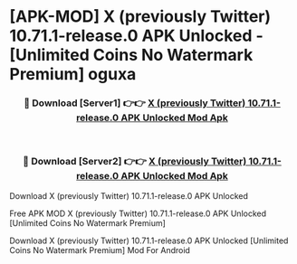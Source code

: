 # [APK-MOD] X (previously Twitter) 10.71.1-release.0 APK Unlocked - [Unlimited Coins No Watermark Premium] oguxa



<div align="center">
<h3>🔴 Download [Server1] 👉👉 <a href="https://momento.my/?title=X_(previously_Twitter)_10.71.1-release.0_APK_Unlocked">X (previously Twitter) 10.71.1-release.0 APK Unlocked Mod Apk</a></h3><br>

<h3>🔴 Download [Server2] 👉👉 <a href="https://momento.my/?title=X_(previously_Twitter)_10.71.1-release.0_APK_Unlocked">X (previously Twitter) 10.71.1-release.0 APK Unlocked Mod Apk</a></h3>
</div>



Download X (previously Twitter) 10.71.1-release.0 APK Unlocked 

Free APK MOD X (previously Twitter) 10.71.1-release.0 APK Unlocked [Unlimited Coins No Watermark Premium]

Download X (previously Twitter) 10.71.1-release.0 APK Unlocked [Unlimited Coins No Watermark Premium] Mod For Android

